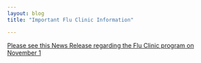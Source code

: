 ```yaml
---
layout: blog
title: "Important Flu Clinic Information"

---
```


[Please see this News Release regarding the Flu Clinic program on November 1](https://storage.googleapis.com/static.rutherford-nj.com/health/News%20Release%20-%20Vaccine%20Not%20In%20-%2011-1-2019.pdf)
